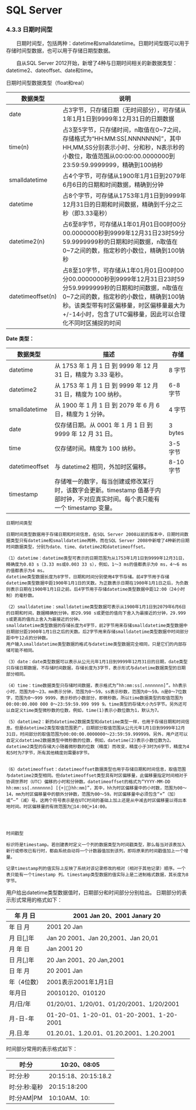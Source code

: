 # SQL Server

### 4.3.3 日期时间型

　　日期时间型，包括两种：datetime和smalldatetiime。日期时间型既可以用于存储时间型数据，也可以用于存储日期型数据。

　　自从SQL Server 2012开始，新增了4种与日期时间相关的新数据类型：datetime2、dateoffset、date和time。

  日期时间型数据类型（float和real）

| 数据类型          | 说明                                                         |
| ----------------- | ------------------------------------------------------------ |
| date              | 占3字节，只存储日期（无时间部分），可存储从1年1月1日到9999年12月31日的日期数据 |
| time(n)           | 占3至5字节，只存储时间，n取值在0~7之间，存储格式为“HH:MM:SS[.NNNNNNN]”，其中HH,MM,SS分别表示小时、分和秒，N表示秒的小数位，取值范围从00:00:00.0000000到23:59:59.9999999，精确到100纳秒 |
| smalldatetime     | 占4个字节，可存储从1900年1月1日到2079年6月6日的日期和时间数据，精确到分钟 |
| datetime          | 占8个字节，可存储从1753年1月1日到9999年12月31日的日期和时间数据，精确到千分之三秒（即3.33毫秒） |
| datetime2(n)      | 占6至8字节，可存储从1年01月01日00时00分00.0000000秒到9999年12月31日23时59分59.9999999秒的日期和时间数据，n取值在0~7之间的数，指定秒的小数位，精确到100钠秒 |
| datetimeoffset(n) | 占8至10字节，可存储从1年01月01日00时00分00.0000000秒到9999年12月31日23时59分59.9999999秒的日期和时间数据，n取值在0~7之间的数，指定秒的小数位，精确到100钠秒。该类型带有时区偏移量，时区偏移量最大为+/-14小时，包含了UTC偏移量，因此可以合理化不同时区捕捉的时间 |



**Date 类型：**

| 数据类型       | 描述                                                         | 存储      |
| -------------- | ------------------------------------------------------------ | --------- |
| datetime       | 从 1753 年 1 月 1 日 到 9999 年 12 月 31 日，精度为 3.33 毫秒。 | 8 字节    |
| datetime2      | 从 1753 年 1 月 1 日 到 9999 年 12 月 31 日，精度为 100 纳秒。 | 6-8 字节  |
| smalldatetime  | 从 1900 年 1 月 1 日 到 2079 年 6 月 6 日，精度为 1 分钟。   | 4 字节    |
| date           | 仅存储日期。从 0001 年 1 月 1 日 到 9999 年 12 月 31 日。    | 3 bytes   |
| time           | 仅存储时间。精度为 100 纳秒。                                | 3-5 字节  |
| datetimeoffset | 与 datetime2 相同，外加时区偏移。                            | 8-10 字节 |
| timestamp      | 存储唯一的数字，每当创建或修改某行时，该数字会更新。timestamp 值基于内部时钟，不对应真实时间。每个表只能有一个 timestamp 变量。 |           |



```
日期时间类型

日期时间类型数据用于存储日期和时间信息，在SQL Server 2008以前的版本中，日期时间数据类型只有datetime和smalldatetime两种。而在SQL Server 2008中新增了4种新的日期时间数据类型，分别为date、time、datetime2和datetimeoffset。

（1）datetime：datetime类型可表示的日期范围为从1753年1月1日到9999年12月31日，精确度为0.03 s（3.33 ms或0.003 33 s），例如，1～3 ms的值都表示为0 ms，4～6 ms的值都表示为4 ms。
datetime类型数据长度为8字节，日期和时间分别使用4字节存储。前4字节用于存储datetime类型数据中距1900年1月1日的天数。为正数表示日期在1900年1月1日之后，为负数则表示日期在1900年1月1日之前。后4字节用于存储datetime类型数据中距12:00（24小时制）的毫秒数。

（2）smalldatetime：smalldatetime类型数据可表示从1900年1月1日到2079年6月6日的日期和时间，数据精确到分钟。即29.998 s或更低的值向下舍入为最接近的分钟，29.999 s或更高的值向上舍入为最接近的分钟。
smalldatetime类型数据的存储长度为4字节，前2字节用来存储smalldatetime类型数据中日期部分距1900年1月1日之后的天数。后2字节用来存储smalldatetime类型数据中时间部分距中午12点的分钟数。
用户输入smalldatetime类型数据的格式与datetime类型数据完全相同，只是它们的内部存储可能不相同。

（3）date：date类型数据可以表示从公元元年1月1日到9999年12月31日的日期，date类型只存储日期数据，不存储时间数据，存储长度为3字节，表示形式与datetime数据类型的日期部分相同。

（4）time：time数据类型只存储时间数据，表示格式为“hh:mm:ss[.nnnnnnn]”。hh表示小时，范围为0～23。mm表示分钟，范围为0～59。ss表示秒数，范围为0～59。n是0～7位数字，范围为0～999 9999，表示秒的小数部分，即微秒数。所以time数据类型的取值范围为00:00:00.000 000 0～23:59:59.999 999 9。time类型的存储大小为5字节。另外还可以自定义time类型微秒数的位数，例如，time(1)表示小数位数为1，默认为7。

（5）datetime2：新的datetime2数据类型和datetime类型一样，也用于存储日期和时间信息。但是datetime2类型取值范围更广，日期部分取值范围从公元元年1月1日到9999年12月31日，时间部分的取值范围为00:00:00.0000000～23:59:59.999999。另外，用户还可以自定义datetime2数据类型中微秒数的位数，例如，datetime(2)表示小数位数为2。datetime2类型的存储大小随着微秒数的位数（精度）而改变，精度小于3时为6字节，精度为4和5时为7字节，所有其他精度则需要8字节。


（6）datetimeoffset：datetimeoffset数据类型也用于存储日期和时间信息，取值范围与datetime2类型相同。但datetimeoffset类型具有时区偏移量，此偏移量指定时间相对于协调世界时（UTC）偏移的小时和分钟数。datetimeoffset的格式为“YYYY-MM-DD hh:mm:ss[.nnnnnnn] [{+|}hh:mm]”，其中，hh为时区偏移量中的小时数，范围为00～14，mm为时区偏移量中的额外分钟数，范围为00～59。时区偏移量中必须包含“+”（加）或“–”（减）号。这两个符号表示是在UTC时间的基础上加上还是从中减去时区偏移量以得出本地时间。时区偏移量的有效范围为14:00～+14:00。




时间戳型

标识符是timestamp。若创建表时定义一个列的数据类型为时间戳类型，那么每当对该表加入新行或修改已有行时，都由系统自动将一个计数器值加到该列，即将原来的时间戳值加上一个增量。

记录timestamp列的值实际上反映了系统对该记录修改的相对（相对于其他记录）顺序。一个表只能有一个timestamp 列。timestamp类型数据的值实际上是二进制格式数据，其长度为8字节。

```
用户给出datetime类型数据值时，日期部分和时间部分分别给出。
日期部分的表示形式常用的格式如下：

| 年 月 日    | 2001 Jan 20、2001 Janary 20              |
| ----------- | ---------------------------------------- |
| 年 日 月    | 2001 20 Jan                              |
| 月 日[,]年  | Jan 20 2001、Jan 20,2001、Jan 20,01      |
| 月 年 日    | Jan 2001 20                              |
| 日 月[,]年  | 20 Jan 2001、20 Jan,2001                 |
| 日 年 月    | 20 2001 Jan                              |
| 年（4位数） | 2001表示2001年1月1日                     |
| 年月日      | 20010120、010120                         |
| 月/日/年    | 01/20/01、1/20/01、01/20/2001、1/20/2001 |
| 月-日-年    | 01-20-01、1-20-01、01-20-2001、1-20-2001 |
| 月.日.年    | 01.20.01、1.20.01、01.20.2001、1.20.2001 |

时间部分常用的表示格式如下：

| 时:分         | 10:20、08:05         |
| ------------- | -------------------- |
| 时:分:秒      | 20:15:18、20:15:18.2 |
| 时:分:秒:毫秒 | 20:15:18:200         |
| 时:分AM\|PM   | 10:10AM、10:         |
